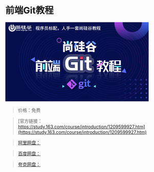 # 前端Git教程

![img](../../../assets/study163/free/49016fed3a2340fd85c87c725acf0edf.jpg)

> 价格：免费

> [官方链接：https://study.163.com/course/introduction/1209599927.htm](https://study.163.com/course/introduction/1209599927.htm)

> [阿里网盘：]()

> [百度网盘：]()

> [夸克网盘：]()
